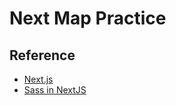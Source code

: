 # Next Map Practice

## Reference

- [Next.js](https://nextjs.org/)
- [Sass in NextJS](https://nextjs.org/docs/basic-features/built-in-css-support#sass-support)
